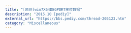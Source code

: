 ```yaml
---
title: "[原创]win7X64DBGPORT移位数据"
description: "2015.10 [pediy]"
external_url: "https://bbs.pediy.com/thread-205123.htm"
category: "Miscellaneous"
---
```

